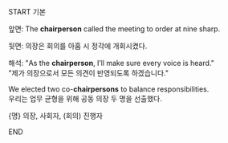 START
기본

앞면:
The **chairperson** called the meeting to order at nine sharp.

뒷면:
의장은 회의를 아홉 시 정각에 개회시켰다.

해석:
"As the **chairperson**, I’ll make sure every voice is heard."  
"제가 의장으로서 모든 의견이 반영되도록 하겠습니다."

We elected two co-**chairpersons** to balance responsibilities.  
우리는 업무 균형을 위해 공동 의장 두 명을 선출했다.

{명} 의장, 사회자, (회의) 진행자
<!--ID: 1744879767491-->
END